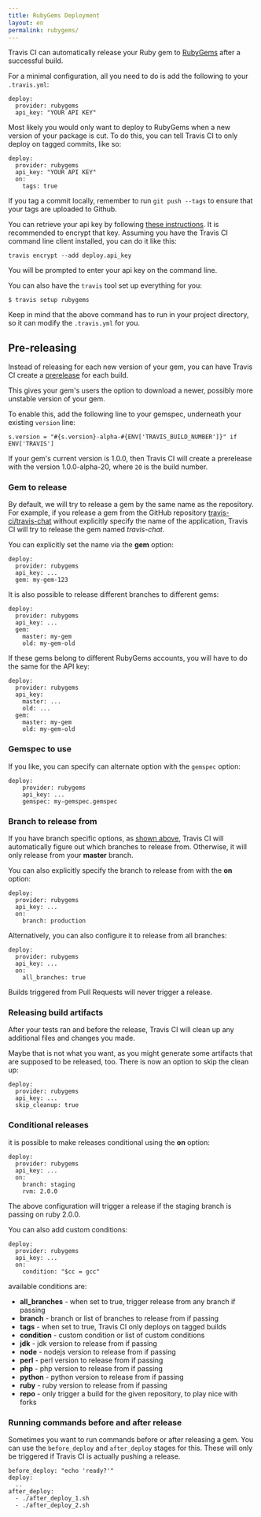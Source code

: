 ```yaml
---
title: RubyGems Deployment
layout: en
permalink: rubygems/
---
```


Travis CI can automatically release your Ruby gem to [RubyGems](https://rubygems.org/) after a successful build.

For a minimal configuration, all you need to do is add the following to your `.travis.yml`:

    deploy:
      provider: rubygems
      api_key: "YOUR API KEY"

Most likely you would only want to deploy to RubyGems when a new version of
your package is cut. To do this, you can tell Travis CI to only deploy on
tagged commits, like so:

    deploy:
      provider: rubygems
      api_key: "YOUR API KEY"
      on:
        tags: true

If you tag a commit locally, remember to run `git push --tags` to ensure that your tags are uploaded to Github.

You can retrieve your api key by following [these instructions](http://guides.rubygems.org/rubygems-org-api/). It is recommended to encrypt that key.
Assuming you have the Travis CI command line client installed, you can do it like this:

    travis encrypt --add deploy.api_key

You will be prompted to enter your api key on the command line.

You can also have the `travis` tool set up everything for you:

    $ travis setup rubygems

Keep in mind that the above command has to run in your project directory, so it can modify the `.travis.yml` for you.

## Pre-releasing

Instead of releasing for each new version of your gem, you can have Travis CI create a [prerelease](http://guides.rubygems.org/patterns/#prerelease_gems) for each build.

This gives your gem's users the option to download a newer, possibly more unstable version of your gem.

To enable this, add the following line to your gemspec, underneath your existing `version` line:

    s.version = "#{s.version}-alpha-#{ENV['TRAVIS_BUILD_NUMBER']}" if ENV['TRAVIS']

If your gem's current version is 1.0.0, then Travis CI will create a prerelease with the version 1.0.0-alpha-20, where `20` is the build number.

### Gem to release

By default, we will try to release a gem by the same name as the repository. For example, if you release a gem from the GitHub repository [travis-ci/travis-chat](https://github.com/travis-ci/travis-chat) without explicitly specify the name of the application, Travis CI will try to release the gem named *travis-chat*.

You can explicitly set the name via the **gem** option:

    deploy:
      provider: rubygems
      api_key: ...
      gem: my-gem-123

It is also possible to release different branches to different gems:

    deploy:
      provider: rubygems
      api_key: ...
      gem:
        master: my-gem
        old: my-gem-old

If these gems belong to different RubyGems accounts, you will have to do the same for the API key:

    deploy:
      provider: rubygems
      api_key:
        master: ...
        old: ...
      gem:
        master: my-gem
        old: my-gem-old

### Gemspec to use

If you like, you can specify can alternate option with the `gemspec` option:

    deploy:
        provider: rubygems
        api_key: ...
        gemspec: my-gemspec.gemspec

### Branch to release from

If you have branch specific options, as [shown above](#Gem-to-release), Travis CI will automatically figure out which branches to release from. Otherwise, it will only release from your **master** branch.

You can also explicitly specify the branch to release from with the **on** option:

    deploy:
      provider: rubygems
      api_key: ...
      on:
        branch: production

Alternatively, you can also configure it to release from all branches:

    deploy:
      provider: rubygems
      api_key: ...
      on:
        all_branches: true

Builds triggered from Pull Requests will never trigger a release.

### Releasing build artifacts

After your tests ran and before the release, Travis CI will clean up any additional files and changes you made.

Maybe that is not what you want, as you might generate some artifacts that are supposed to be released, too. There is now an option to skip the clean up:

    deploy:
      provider: rubygems
      api_key: ...
      skip_cleanup: true

### Conditional releases

it is possible to make releases conditional using the **on** option:

    deploy:
      provider: rubygems
      api_key: ...
      on:
        branch: staging
        rvm: 2.0.0

The above configuration will trigger a release if the staging branch is passing on ruby 2.0.0.

You can also add custom conditions:

    deploy:
      provider: rubygems
      api_key: ...
      on:
        condition: "$cc = gcc"

available conditions are:

* **all_branches** - when set to true, trigger release from any branch if passing
* **branch** - branch or list of branches to release from if passing
* **tags** - when set to true, Travis CI only deploys on tagged builds
* **condition** - custom condition or list of custom conditions
* **jdk** - jdk version to release from if passing
* **node** - nodejs version to release from if passing
* **perl** - perl version to release from if passing
* **php** - php version to release from if passing
* **python** - python version to release from if passing
* **ruby** - ruby version to release from if passing
* **repo** - only trigger a build for the given repository, to play nice with forks

### Running commands before and after release

Sometimes you want to run commands before or after releasing a gem. You can use the `before_deploy` and `after_deploy` stages for this. These will only be triggered if Travis CI is actually pushing a release.

    before_deploy: "echo 'ready?'"
    deploy:
      ..
    after_deploy:
      - ./after_deploy_1.sh
      - ./after_deploy_2.sh

